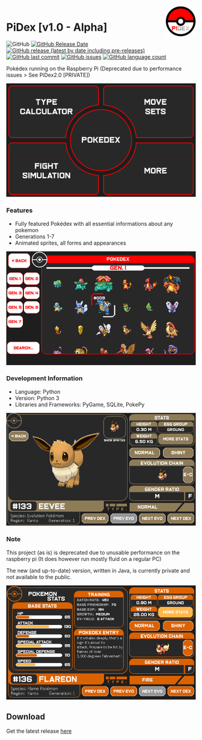 <img align="right" width="80" height="80" src="https://github.com/TobiHatti/PiDex/blob/master/pidex_logo.png">

# PiDex [v1.0 - Alpha]

![GitHub](https://img.shields.io/github/license/TobiHatti/PiDex)
[![GitHub Release Date](https://img.shields.io/github/release-date/TobiHatti/PiDex)](https://github.com/TobiHatti/PiDex/releases)
[![GitHub release (latest by date including pre-releases)](https://img.shields.io/github/v/release/TobiHatti/PiDex?include_prereleases)](https://github.com/TobiHatti/PiDex/releases)
[![GitHub last commit](https://img.shields.io/github/last-commit/TobiHatti/PiDex)](https://github.com/TobiHatti/PiDex/commits/master)
[![GitHub issues](https://img.shields.io/github/issues-raw/TobiHatti/PiDex)](https://github.com/TobiHatti/PiDex/issues)
[![GitHub language count](https://img.shields.io/github/languages/count/TobiHatti/PiDex)](https://github.com/TobiHatti/PiDex)

Pokédex running on the Raspberry Pi
(Deprecated due to performance issues > See PiDex2.0 [PRIVATE])

![image](https://github.com/TobiHatti/PiDex/blob/master/pidex_sample_01.png)

### Features
- Fully featured Pokédex with all essential informations about any pokemon
- Generations 1-7
- Animated sprites, all forms and appearances

![image](https://github.com/TobiHatti/PiDex/blob/master/pidex_sample_02.png)

### Development Information
- Language: Python
- Version: Python 3
- Libraries and Frameworks: PyGame, SQLite, PokePy

![image](https://github.com/TobiHatti/PiDex/blob/master/pidex_sample_03.png)

### Note
This project (as is) is deprecated due to unusable performance on the raspberry pi 
(It does however run mostly fluid on a regular PC)

The new (and up-to-date) version, written in Java, is currently private and not available to the public.

![image](https://github.com/TobiHatti/PiDex/blob/master/pidex_sample_04.png)

## Download
Get the latest release [here](https://github.com/TobiHatti/PiDex/releases)
